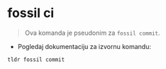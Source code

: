 # fossil ci

> Ova komanda je pseudonim za `fossil commit`.

- Pogledaj dokumentaciju za izvornu komandu:

`tldr fossil commit`
